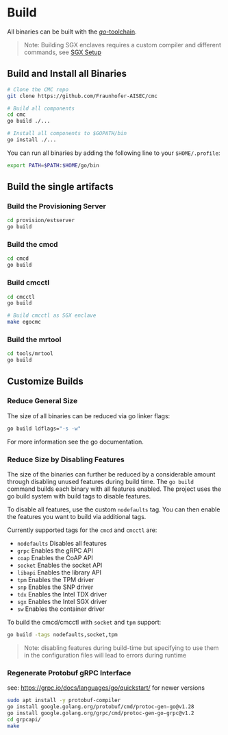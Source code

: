 # Build

All binaries can be built with the [*go*-toolchain](https://go.dev/doc/install).

> Note: Building SGX enclaves requires a custom compiler and different commands,
> see [SGX Setup](./setup-sgx.md)

## Build and Install all Binaries

```sh
# Clone the CMC repo
git clone https://github.com/Fraunhofer-AISEC/cmc

# Build all components
cd cmc
go build ./...

# Install all components to $GOPATH/bin
go install ./...
```

You can run all binaries by adding the following line to your `$HOME/.profile`:
```sh
export PATH=$PATH:$HOME/go/bin
```

## Build the single artifacts

### Build the Provisioning Server

```sh
cd provision/estserver
go build
```

### Build the cmcd

```sh
cd cmcd
go build
```

### Build cmcctl

```sh
cd cmcctl
go build

# Build cmcctl as SGX enclave
make egocmc
```

### Build the mrtool

```sh
cd tools/mrtool
go build
```

## Customize Builds

### Reduce General Size

The size of all binaries can be reduced via go linker flags:
```sh
go build ldflags="-s -w"
```
For more information see the go documentation.

### Reduce Size by Disabling Features

The size of the binaries can further be reduced by a considerable amount through disabling
unused features during build time. The `go build` command builds each binary with all features
enabled. The project uses the go build system with build tags to disable features.

To disable all features, use the custom `nodefaults` tag. You can then enable the features you
want to build via additional tags.

Currently supported tags for the `cmcd` and `cmcctl` are:
- `nodefaults` Disables all features
- `grpc` Enables the gRPC API
- `coap` Enables the CoAP API
- `socket` Enables the socket API
- `libapi` Enables the library API
- `tpm` Enables the TPM driver
- `snp` Enables the SNP driver
- `tdx` Enables the Intel TDX driver
- `sgx` Enables the Intel SGX driver
- `sw` Enables the container driver

To build the cmcd/cmcctl with `socket` and `tpm` support:
```sh
go build -tags nodefaults,socket,tpm
```

> Note: disabling features during build-time but specifying to use them in the configuration files
> will lead to errors during runtime

### Regenerate Protobuf gRPC Interface

see: https://grpc.io/docs/languages/go/quickstart/ for newer versions

```sh
sudo apt install -y protobuf-compiler
go install google.golang.org/protobuf/cmd/protoc-gen-go@v1.28
go install google.golang.org/grpc/cmd/protoc-gen-go-grpc@v1.2
cd grpcapi/
make
```
